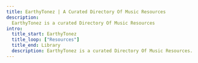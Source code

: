 ```yaml
---
title: EarthyTonez | A Curated Directory Of Music Resources
description:
  EarthyTonez is a curated Directory Of Music Resources
intro:
  title_start: EarthyTonez
  title_loop: ["Resources"]
  title_end: Library
  description: EarthyTonez is a curated Directory Of Music Resources.
---
```

